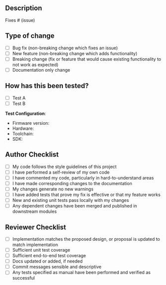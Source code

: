 ## Description

<!--Please include a summary of the change and which issue is fixed. Please also include relevant motivation and context. List any dependencies that are required for this change.-->

Fixes # (issue)

## Type of change

<!--Please delete options that are not relevant.-->

- [ ] Bug fix (non-breaking change which fixes an issue)
- [ ] New feature (non-breaking change which adds functionality)
- [ ] Breaking change (fix or feature that would cause existing functionality to not work as expected)
- [ ] Documentation only change

## How has this been tested?

<!--Please describe the tests that you ran to verify your changes. Provide instructions so we can reproduce. Please also list any relevant details for your test configuration-->

- [ ] Test A
- [ ] Test B

**Test Configuration**:

- Firmware version:
- Hardware:
- Toolchain:
- SDK:

## Author Checklist

- [ ] My code follows the style guidelines of this project
- [ ] I have performed a self-review of my own code
- [ ] I have commented my code, particularly in hard-to-understand areas
- [ ] I have made corresponding changes to the documentation
- [ ] My changes generate no new warnings
- [ ] I have added tests that prove my fix is effective or that my feature works
- [ ] New and existing unit tests pass locally with my changes
- [ ] Any dependent changes have been merged and published in downstream modules

## Reviewer Checklist

- [ ] Implementation matches the proposed design, or proposal is updated to match implementation
- [ ] Sufficient unit test coverage
- [ ] Sufficient end-to-end test coverage
- [ ] Docs updated or added, if needed
- [ ] Commit messages sensible and descriptive
- [ ] Any tests specified as manual have been performed and verified as successful
